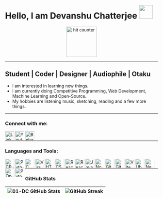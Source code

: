 # Hello, I am Devanshu Chatterjee   <img src="https://c.tenor.com/nebZyl8oN7IAAAAi/wave-hello.gif" height="45px">
<p align="center">
<!-- <img width="120px" src="https://visitor-badge.glitch.me/badge?page_id=01-dc.01-dc&left_color=red" alt="visitor badge"/> -->
<img src="https://hits.dwyl.com/01-dc/01-dc.svg?style=flat" alt="hit counter" width="100px" />
</p>

---

## Student | Coder | Designer | Audiophile | Otaku

- I am interested in learning new things.
- I am currently doing Competitive Programming, Web Development, Machine Learning and Open-Source.
- My hobbies are listening music, sketching, reading and a few more things.

---

### Connect with me:

<!-- [<img align="left" alt="Twitter" width="30px" src="https://img.icons8.com/ios-filled/50/ffffff/twitter--v1.png" />](https://twitter.com/4190_DC) -->
[<img align="left" alt="LinkedIn" width="30px" src="https://img.icons8.com/ios-filled/50/ffffff/linkedin.png" />](https://www.linkedin.com/in/devanshu-chatterjee-517645200/)
[<img align="left" alt="Youtube" width="30px" src="https://img.icons8.com/ios-filled/50/ffffff/youtube-play.png" />](https://www.youtube.com/channel/UCD8FKrIz6Ye_w_ihtEulCKg)
[<img align="left" alt="Behance" width="30px" src="https://img.icons8.com/ios-filled/50/ffffff/behance.png" />](https://www.behance.net/dc4190)

</br>

---

### Languages and Tools:

<img align="left" alt="CPP" width="30px" src="https://img.icons8.com/color/48/000000/c-plus-plus-logo.png" />
<img align="left" alt="Python" width="30px" src="https://img.icons8.com/color/48/000000/python--v1.png" />
<img align="left" alt="C" width="30px" src="https://img.icons8.com/color/48/000000/c-programming.png" />
<img align="left" alt="Visual Studio Code" width="30px" src="https://skillicons.dev/icons?i=vscode" />

<img align="left" alt="HTML5" width="30px" src="https://skillicons.dev/icons?i=html" />
<img align="left" alt="CSS3" width="30px" src="https://skillicons.dev/icons?i=css" />
<img align="left" alt="ReactJS" width="30px" src="https://img.icons8.com/officel/80/ffffff/react.png" />
<img align="left" alt="ReactJS" width="30px" src="https://skillicons.dev/icons?i=mongodb" />
<img align="left" alt="JavaScript" width="30px" src="https://skillicons.dev/icons?i=js" />
<img align="left" alt="NodeJS" width="30px" src="https://img.icons8.com/fluency/48/000000/node-js.png" />
<img align="left" alt="Git" width="30px" src="https://skillicons.dev/icons?i=git" />
<img align="left" alt="GitHub" width="30px" src="https://img.icons8.com/windows/32/ffffff/github.png" />
<img align="left" alt="Vite" width="30px" src="https://skillicons.dev/icons?i=vite" />
<img align="left" alt="Ubuntu" width="30px" src="https://img.icons8.com/color/48/000000/ubuntu--v1.png" />
<img align="left" alt="Nextjs" width="30px" src="https://skillicons.dev/icons?i=nextjs" />
<img align="left" alt="Open-CV" width="30px" src="https://img.icons8.com/fluency/144/000000/opencv.png" />
<img align="left" alt="Pytorch" width="30px" src="https://skillicons.dev/icons?i=pytorch" />

</br>

---

### GitHub Stats

| ![01-DC GitHub Stats](https://01-dc.vercel.app/api?username=01-dc&show_icons=true&hide_border=true&count_private=true&theme=radical) | ![GitHub Streak](https://github-readme-streak-stats-nine-beta.vercel.app?user=01-dc&theme=dark&hide_border=true&date_format=j%2Fn%5B%2FY%5D) |
|--|--|
